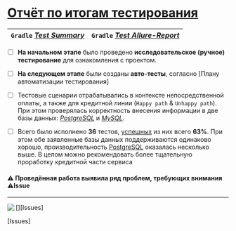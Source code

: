 # [Отчёт по итогам тестирования][Task]

| `Gradle` [_Test Summary_](https://github.com/ValeriaBorisova/Diplom-JAVA/blob/master/Documentation/Test%20Summary.png) | `Gradle` [_Test Allure-Report_][Netlify] |
| :---: | :---: |


- [ ] **На начальном этапе** было проведено **исследовательское (ручное) тестирование** для ознакомления с проектом.
- [ ] **На следующем этапе** были созданы **авто-тесты**, согласно [Плану автоматизации тестирования]

- [ ] Тестовые сценарии отрабатывались в контексте непосредственной оплаты, а также для кредитной линии (`Happy path` & `Unhappy path`). При этом проверялась корректность внесения информации в две базы данных: [_PostgreSQL_][PostgreSQL]  и [_MySQL_][MySQL].
- [ ] Всего было исполнено **36** тестов, [успешных](https://github.com/ValeriaBorisova/Diplom-JAVA/blob/master/Documentation/Test%20Summary.png) из них всего **63%**. При этом обе заявленные базы данных поддерживаются одинаково хорошо, производительность [PostgreSQL][PostgreSQL] оказалась несколько выше. В целом можно рекомендовать более тщательную проработку кредитной части сервиса

#### ⚠️ Проведённая работа выявила ряд проблем, требующих внимания ⚠️Issue

---
[<img align="left" src="https://img.shields.io/github/issues-raw/ValeriaBorisova/Diplom-JAVA?style=for-the-badge"/>][Issues]

[Task]: https://github.com/netology-code/qa-diploma/tree/2ccafd34b6f9eb3a66dd7a11a0b8b1ba3f266e50#%D0%BE%D1%82%D1%87%D1%91%D1%82%D0%BD%D1%8B%D0%B5-%D0%B4%D0%BE%D0%BA%D1%83%D0%BC%D0%B5%D0%BD%D1%82%D1%8B-%D0%BF%D0%BE-%D0%B8%D1%82%D0%BE%D0%B3%D0%B0%D0%BC-%D1%82%D0%B5%D1%81%D1%82%D0%B8%D1%80%D0%BE%D0%B2%D0%B0%D0%BD%D0%B8%D1%8F
[PostgreSQL]: https://www.postgresql.org/about/
[MySQL]: https://www.mysql.com/about/
[Netlify]: https://github.com/ValeriaBorisova/Diplom-JAVA/blob/master/Documentation/ALLURE%20REPORT.png
[Issues]
